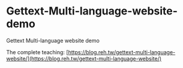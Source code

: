 # Gettext-Multi-language-website-demo
Gettext Multi-language website demo

The complete teaching: [https://blog.reh.tw/gettext-multi-language-website/](https://blog.reh.tw/gettext-multi-language-website/)
